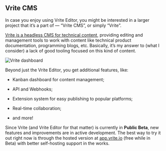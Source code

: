## Vrite CMS

In case you enjoy using Vrite Editor, you might be interested in a larger project that it’s a part of — “Vrite CMS”, or simply “Vrite”.

[Vrite is a headless CMS for technical content](https://vrite.io/), providing editing and management tools to work with content like technical product documentation, programming blogs, etc. Basically, it’s my answer to (what I consider) a lack of good tooling focused on this kind of content.

![Vrite dashboard](https://assets.vrite.io/6409e82d7dfc74cef7a72e0d/2vZXejDOz1ef-GxPUeDWl.png)

Beyond just the Vrite Editor, you get additional features, like:

- 
  Kanban dashboard for content management;

- API and Webhooks;

- Extension system for easy publishing to popular platforms;

- Real-time collaboration;

- and more!

Since Vrite (and Vrite Editor for that matter) is currently in **Public Beta**, new features and improvements are in active development. The best way to try it out right now is through the hosted version at [app.vrite.io](https://app.vrite.io/) (free while in Beta) with better self-hosting support in the works.